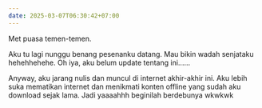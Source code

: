 ```yaml
---
date: 2025-03-07T06:30:42+07:00
---
```

Met puasa temen-temen.

Aku tu lagi nunggu benang pesenanku datang. Mau bikin wadah senjataku hehehhehehe. Oh iya, aku belum update tentang ini......

Anyway, aku jarang nulis dan muncul di internet akhir-akhir ini. Aku lebih suka mematikan internet dan menikmati konten offline yang sudah aku download sejak lama. Jadi yaaaahhh beginilah berdebunya wkwkwk